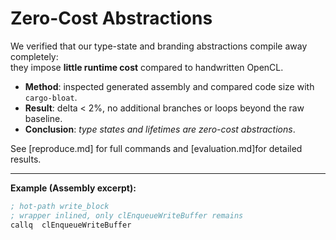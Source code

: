 # Zero-Cost Abstractions

We verified that our type-state and branding abstractions compile away completely:  
they impose **little runtime cost** compared to handwritten OpenCL.

- **Method**: inspected generated assembly and compared code size with `cargo-bloat`.  
- **Result**: delta < 2%, no additional branches or loops beyond the raw baseline.  
- **Conclusion**: *type states and lifetimes are zero-cost abstractions*.

See [reproduce.md] for full commands and [evaluation.md]for detailed results.

---

**Example (Assembly excerpt):**

```asm
; hot-path write_block
; wrapper inlined, only clEnqueueWriteBuffer remains
callq  clEnqueueWriteBuffer
```